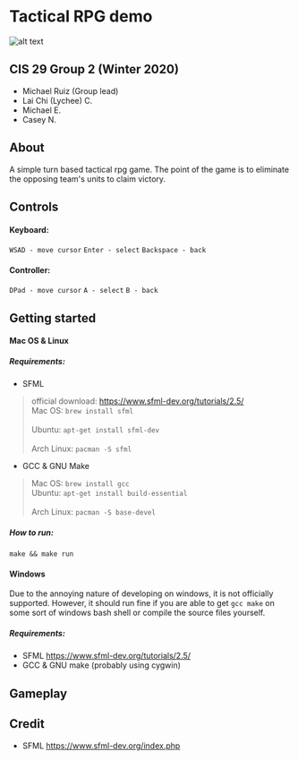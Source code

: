 # Tactical RPG demo

![alt text](https://i.imgur.com/iqKZzW5.png)

## CIS 29 Group 2 (Winter 2020)
* Michael Ruiz (Group lead)
* Lai Chi (Lychee) C. 
* Michael E.
* Casey N.

## About
A simple turn based tactical rpg game. The point of the game is to eliminate the opposing team's units to claim victory.

## Controls
#### Keyboard:
`WSAD - move cursor`
`Enter - select`
`Backspace - back`

#### Controller:
`DPad - move cursor`
`A - select`
`B - back`

## Getting started
#### Mac OS & Linux
##### Requirements:
* SFML
>official download: https://www.sfml-dev.org/tutorials/2.5/
><br>Mac OS: `brew install sfml`</br>
><br>Ubuntu: `apt-get install sfml-dev`</br>
><br>Arch Linux: `pacman -S sfml`</br>
* GCC & GNU Make
>Mac OS: `brew install gcc`
><br>Ubuntu: `apt-get install build-essential`</br>
><br>Arch Linux: `pacman -S base-devel`</br>

##### How to run:
`make && make run`
#### Windows
Due to the annoying nature of developing on windows, it is not officially supported. 
However, it should run fine if you are able to get `gcc make` on some sort of windows bash shell or compile the source files yourself.
##### Requirements:
 * SFML https://www.sfml-dev.org/tutorials/2.5/
 * GCC & GNU make (probably using cygwin)
## Gameplay

 ## Credit
 * SFML
 https://www.sfml-dev.org/index.php
 